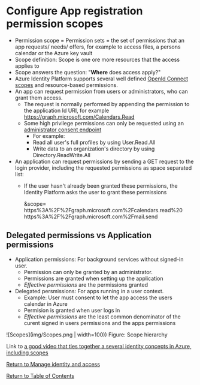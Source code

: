 # Configure App registration permission scopes

* Permission scope = Permission sets = the set of permissions that an app requests/ needs/ offers, for example to access files, a persons calendar or the Azure key vault
* Scope definition: Scope is one ore more resources that the access applies to
* Scope answers the question: "**Where** does access apply?"
* Azure Identity Platform supports several well defined [OpenId Connect scopes](https://docs.microsoft.com/en-us/azure/active-directory/develop/v2-permissions-and-consent#openid-connect-scopes) and resource-based permissions.
* An app can request permission from users or administrators, who can grant them access.
   * The request is normally performed by appending the permission to the application Id URI, for example https://graph.microsoft.com/Calendars.Read
   * Some high privilege permissions can only be requested using an [administrator consent endpoint](https://docs.microsoft.com/en-us/azure/active-directory/develop/v2-permissions-and-consent#admin-restricted-permissions)
      * For example:
      * Read all user's full profiles by using User.Read.All
      * Write data to an organization's directory by using Directory.ReadWrite.All
* An application can request permissions by sending a GET request to the login provider, including the requested permissions as space separated list:
   * If the user hasn't already been granted these permissions, the Identity Platform asks the user to grant these permissions

        &scope=
        https%3A%2F%2Fgraph.microsoft.com%2Fcalendars.read%20
        https%3A%2F%2Fgraph.microsoft.com%2Fmail.send

## Delegated permissions vs Application permissions

* Application permissions: For background services without signed-in user. 
   * Permission can only be granted by an administrator.
   * Permissions are granted when setting up the application
   * *Effective permissions* are the permissions granted
* Delegated persmissions: For apps running in a user context.
   * Example: User must consent to let the app access the users calendar in Azure
   * Permision is granted when user logs in
   * *Effective permissions* are the least common denominator of the curent signed in users permissions and the apps permissions

![Scopes](img/Scopes.png | width=100))
Figure: Scope hierarchy

Link to [a good video that ties together a several identity concepts in Azure, including scopes](https://www.youtube.com/watch?v=4v7ffXxOnwU)



[Return to Manage identity and access](README.md)

[Return to Table of Contents](../README.md)